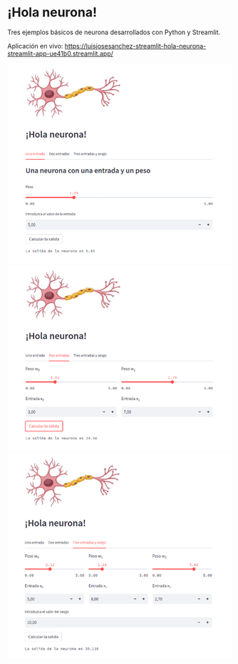 # ¡Hola neurona!

Tres ejemplos básicos de neurona desarrollados con Python y Streamlit.

Aplicación en vivo: <https://luisjosesanchez-streamlit-hola-neurona-streamlit-app-ue41b0.streamlit.app/>

<img src="hola_neurona_1.png">
<img src="hola_neurona_2.png">
<img src="hola_neurona_3.png">
